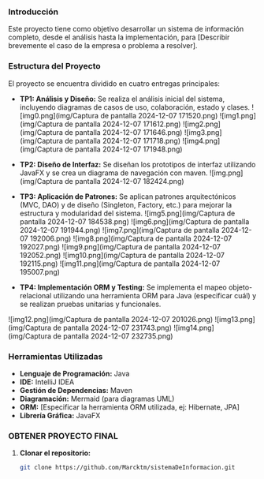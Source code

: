 ### Introducción

Este proyecto tiene como objetivo desarrollar un sistema de información completo, desde el análisis hasta la implementación, para [Describir brevemente el caso de la empresa o problema a resolver].

### Estructura del Proyecto

El proyecto se encuentra dividido en cuatro entregas principales:

* **TP1: Análisis y Diseño:** Se realiza el análisis inicial del sistema, incluyendo diagramas de casos de uso, colaboración, estado y clases.
![img0.png](img/Captura de pantalla 2024-12-07 171520.png)
![img1.png](img/Captura de pantalla 2024-12-07 171612.png)
![img2.png](img/Captura de pantalla 2024-12-07 171646.png)
![img3.png](img/Captura de pantalla 2024-12-07 171718.png)
![img4.png](img/Captura de pantalla 2024-12-07 171948.png)
* **TP2: Diseño de Interfaz:** Se diseñan los prototipos de interfaz utilizando JavaFX y se crea un diagrama de navegación con maven.
  ![img.png](img/Captura de pantalla 2024-12-07 182424.png)
* **TP3: Aplicación de Patrones:** Se aplican patrones arquitectónicos (MVC, DAO) y de diseño (Singleton, Factory, etc.) para mejorar la estructura y modularidad del sistema.
  ![img5.png](img/Captura de pantalla 2024-12-07 184538.png)
  ![img6.png](img/Captura de pantalla 2024-12-07 191944.png)
  ![img7.png](img/Captura de pantalla 2024-12-07 192006.png)
  ![img8.png](img/Captura de pantalla 2024-12-07 192027.png)
  ![img9.png](img/Captura de pantalla 2024-12-07 192052.png)
  ![img10.png](img/Captura de pantalla 2024-12-07 192115.png)
  ![img11.png](img/Captura de pantalla 2024-12-07 195007.png)

* **TP4: Implementación ORM y Testing:** Se implementa el mapeo objeto-relacional utilizando una herramienta ORM para Java (especificar cuál) y se realizan pruebas unitarias y funcionales.

![img12.png](img/Captura de pantalla 2024-12-07 201026.png)
![img13.png](img/Captura de pantalla 2024-12-07 231743.png)
![img14.png](img/Captura de pantalla 2024-12-07 232735.png)

### Herramientas Utilizadas

* **Lenguaje de Programación:** Java
* **IDE:** IntelliJ IDEA
* **Gestión de Dependencias:** Maven
* **Diagramación:** Mermaid (para diagramas UML)
* **ORM:** [Especificar la herramienta ORM utilizada, ej: Hibernate, JPA]
* **Librería Gráfica:** JavaFX


### OBTENER PROYECTO FINAL

1. **Clonar el repositorio:**
   ```bash
   git clone https://github.com/Marcktm/sistemaDeInformacion.git

